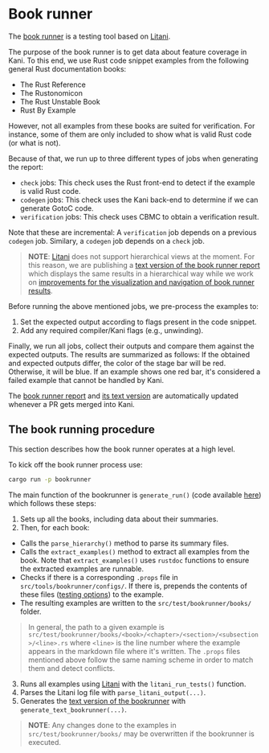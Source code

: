 # Book runner

The [book runner](./bookrunner/index.html) is a testing tool based on [Litani](https://github.com/awslabs/aws-build-accumulator).

The purpose of the book runner is to get data about feature coverage in Kani.
To this end, we use Rust code snippet examples from the following general Rust documentation books:
 * The Rust Reference
 * The Rustonomicon
 * The Rust Unstable Book
 * Rust By Example

However, not all examples from these books are suited for verification.
For instance, some of them are only included to show what is valid Rust code (or what is not).

Because of that, we run up to three different types of jobs when generating the report:
 * `check` jobs: This check uses the Rust front-end to detect if the example is valid Rust code.
 * `codegen` jobs: This check uses the Kani back-end to determine if we can generate GotoC code.
 * `verification` jobs: This check uses CBMC to obtain a verification result.

Note that these are incremental: A `verification` job depends on a previous `codegen` job.
Similary, a `codegen` job depends on a `check` job.

> **NOTE**: [Litani](https://github.com/awslabs/aws-build-accumulator) does not
> support hierarchical views at the moment. For this reason, we are publishing a
> [text version of the book runner report](./bookrunner/bookrunner.txt) which
> displays the same results in a hierarchical way while we work on [improvements
> for the visualization and navigation of book runner
> results](https://github.com/model-checking/kani/issues/699).

Before running the above mentioned jobs, we pre-process the examples to:
 1. Set the expected output according to flags present in the code snippet.
 2. Add any required compiler/Kani flags (e.g., unwinding).

Finally, we run all jobs, collect their outputs and compare them against the expected outputs.
The results are summarized as follows: If the obtained and expected outputs differ,
the color of the stage bar will be red. Otherwise, it will be blue.
If an example shows one red bar, it's considered a failed example that cannot be handled by Kani.

The [book runner report](./bookrunner/index.html) and [its text version](./bookrunner/bookrunner.txt) are
automatically updated whenever a PR gets merged into Kani.

## The book running procedure

This section describes how the book runner operates at a high level.

To kick off the book runner process use:

```bash
cargo run -p bookrunner
```

The main function of the bookrunner is `generate_run()` (code available
[here](https://github.com/model-checking/kani/blob/main/tools/bookrunner/src/books.rs))
which follows these steps:
 1. Sets up all the books, including data about their summaries.
 2. Then, for each book:
  * Calls the `parse_hierarchy()` method to parse its summary
    files.
  * Calls the `extract_examples()` method to extract all
    examples from the book. Note that `extract_examples()` uses `rustdoc`
    functions to ensure the extracted examples are runnable.
  * Checks if there is a corresponding `.props` file
    in `src/tools/bookrunner/configs/`. If there is, prepends the contents of these files
    ([testing options](./regression-testing.md#testing-options)) to the example.
  * The resulting examples are written to the `src/test/bookrunner/books/` folder.

> In general, the path to a given example is
> `src/test/bookrunner/books/<book>/<chapter>/<section>/<subsection>/<line>.rs`
> where `<line>` is the line number where the example appears in the markdown
> file where it's written. The `.props` files mentioned above follow the same
> naming scheme in order to match them and detect conflicts.

 3. Runs all examples using
   [Litani](https://github.com/awslabs/aws-build-accumulator) with the
   `litani_run_tests()` function.
 4. Parses the Litani log file with `parse_litani_output(...)`.
 5. Generates the [text version of the bookrunner](./bookrunner/bookrunner.txt)
    with `generate_text_bookrunner(...)`.

> **NOTE**: Any changes done to the examples in `src/test/bookrunner/books/` may
> be overwritten if the bookrunner is executed.
